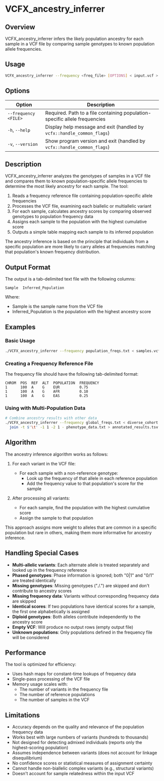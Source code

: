 # VCFX_ancestry_inferrer

## Overview

VCFX_ancestry_inferrer infers the likely population ancestry for each sample in a VCF file by comparing sample genotypes to known population allele frequencies.

## Usage

```bash
VCFX_ancestry_inferrer --frequency <freq_file> [OPTIONS] < input.vcf > ancestry_results.txt
```

## Options

| Option | Description |
|--------|-------------|
| `--frequency <FILE>` | Required. Path to a file containing population-specific allele frequencies |
| `-h`, `--help` | Display help message and exit (handled by `vcfx::handle_common_flags`) |
| `-v`, `--version` | Show program version and exit (handled by `vcfx::handle_common_flags`) |

## Description

VCFX_ancestry_inferrer analyzes the genotypes of samples in a VCF file and compares them to known population-specific allele frequencies to determine the most likely ancestry for each sample. The tool:

1. Reads a frequency reference file containing population-specific allele frequencies
2. Processes the VCF file, examining each biallelic or multiallelic variant
3. For each sample, calculates ancestry scores by comparing observed genotypes to population frequency data
4. Assigns each sample to the population with the highest cumulative score
5. Outputs a simple table mapping each sample to its inferred population

The ancestry inference is based on the principle that individuals from a specific population are more likely to carry alleles at frequencies matching that population's known frequency distribution.

## Output Format

The output is a tab-delimited text file with the following columns:

```
Sample  Inferred_Population
```

Where:
- Sample is the sample name from the VCF file
- Inferred_Population is the population with the highest ancestry score

## Examples

### Basic Usage

```bash
./VCFX_ancestry_inferrer --frequency population_freqs.txt < samples.vcf > ancestry_results.txt
```

### Creating a Frequency Reference File

The frequency file should have the following tab-delimited format:
```
CHROM  POS  REF  ALT  POPULATION  FREQUENCY
1      100  A    G    EUR         0.75
1      100  A    G    AFR         0.10
1      100  A    G    EAS         0.25
```

### Using with Multi-Population Data

```bash
# Combine ancestry results with other data
./VCFX_ancestry_inferrer --frequency global_freqs.txt < diverse_cohort.vcf | \
  join -t $'\t' -1 1 -2 1 - phenotype_data.txt > annotated_results.tsv
```

## Algorithm

The ancestry inference algorithm works as follows:

1. For each variant in the VCF file:
   - For each sample with a non-reference genotype:
     - Look up the frequency of that allele in each reference population
     - Add the frequency value to that population's score for the sample
     
2. After processing all variants:
   - For each sample, find the population with the highest cumulative score
   - Assign the sample to that population

This approach assigns more weight to alleles that are common in a specific population but rare in others, making them more informative for ancestry inference.

## Handling Special Cases

- **Multi-allelic variants**: Each alternate allele is treated separately and looked up in the frequency reference
- **Phased genotypes**: Phase information is ignored; both "0|1" and "0/1" are treated identically
- **Missing genotypes**: Missing genotypes ("./.") are skipped and don't contribute to ancestry scores
- **Missing frequency data**: Variants without corresponding frequency data are skipped
- **Identical scores**: If two populations have identical scores for a sample, the first one alphabetically is assigned
- **Diploid genotypes**: Both alleles contribute independently to the ancestry score
- **Empty VCF**: Will produce no output rows (empty output file)
- **Unknown populations**: Only populations defined in the frequency file will be considered

## Performance

The tool is optimized for efficiency:
- Uses hash maps for constant-time lookups of frequency data
- Single-pass processing of the VCF file
- Memory usage scales with:
  - The number of variants in the frequency file
  - The number of reference populations
  - The number of samples in the VCF

## Limitations

- Accuracy depends on the quality and relevance of the population frequency data
- Works best with large numbers of variants (hundreds to thousands)
- Not designed for detecting admixed individuals (reports only the highest-scoring population)
- Assumes independence between variants (does not account for linkage disequilibrium)
- No confidence scores or statistical measures of assignment certainty
- Cannot handle non-biallelic complex variants (e.g., structural variants)
- Doesn't account for sample relatedness within the input VCF 